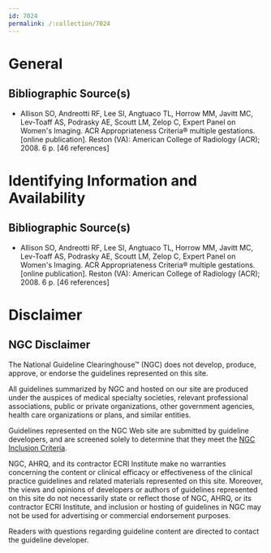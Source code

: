 ```yaml
---
id: 7024
permalink: /:collection/7024
---
```


# General

## Bibliographic Source(s)

- Allison SO, Andreotti RF, Lee SI, Angtuaco TL, Horrow MM, Javitt MC, Lev-Toaff AS, Podrasky AE, Scoutt LM, Zelop C, Expert Panel on Women's Imaging. ACR Appropriateness Criteria® multiple gestations. [online publication]. Reston (VA): American College of Radiology (ACR); 2008. 6 p. [46 references]

# Identifying Information and Availability

## Bibliographic Source(s)

- Allison SO, Andreotti RF, Lee SI, Angtuaco TL, Horrow MM, Javitt MC, Lev-Toaff AS, Podrasky AE, Scoutt LM, Zelop C, Expert Panel on Women's Imaging. ACR Appropriateness Criteria® multiple gestations. [online publication]. Reston (VA): American College of Radiology (ACR); 2008. 6 p. [46 references]

# Disclaimer

## NGC Disclaimer

The National Guideline Clearinghouse™ (NGC) does not develop, produce, approve, or endorse the guidelines represented on this site.

All guidelines summarized by NGC and hosted on our site are produced under the auspices of medical specialty societies, relevant professional associations, public or private organizations, other government agencies, health care organizations or plans, and similar entities.

Guidelines represented on the NGC Web site are submitted by guideline developers, and are screened solely to determine that they meet the [NGC Inclusion Criteria](/help-and-about/summaries/inclusion-criteria).

NGC, AHRQ, and its contractor ECRI Institute make no warranties concerning the content or clinical efficacy or effectiveness of the clinical practice guidelines and related materials represented on this site. Moreover, the views and opinions of developers or authors of guidelines represented on this site do not necessarily state or reflect those of NGC, AHRQ, or its contractor ECRI Institute, and inclusion or hosting of guidelines in NGC may not be used for advertising or commercial endorsement purposes.

Readers with questions regarding guideline content are directed to contact the guideline developer.

